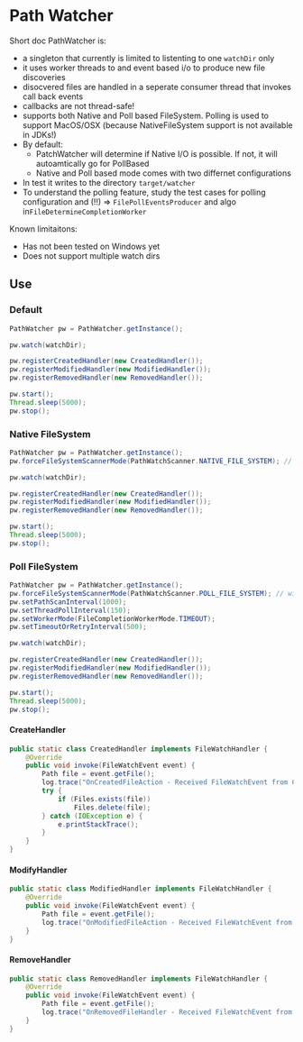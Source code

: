 # Path Watcher

Short doc PathWatcher is:

* a singleton that currently is limited to listenting to one `watchDir` only
* it uses worker threads to and event based i/o to produce new file discoveries
* disocvered files are handled in a seperate consumer thread that invokes call back events
* callbacks are not thread-safe!
* supports both Native and Poll based FileSystem. Polling is used to support MacOS/OSX (because NativeFileSystem support is not available in JDKs!)
* By default:
  * PatchWatcher will determine if Native I/O is possible. If not, it will autoamtically go for PollBased
  * Native and Poll based mode comes with two differnet configurations
* In test it writes to the directory `target/watcher`
* To understand the polling feature, study the test cases for polling configuration and (!!) => `FilePollEventsProducer` and algo in`FileDetermineCompletionWorker`

Known limitaitons:

* Has not been tested on Windows yet
* Does not support multiple watch dirs

## Use

### Default

```java
PathWatcher pw = PathWatcher.getInstance();

pw.watch(watchDir);

pw.registerCreatedHandler(new CreatedHandler());
pw.registerModifiedHandler(new ModifiedHandler());
pw.registerRemovedHandler(new RemovedHandler());

pw.start();
Thread.sleep(5000);
pw.stop();
```

### Native FileSystem

```java
PathWatcher pw = PathWatcher.getInstance();
pw.forceFileSystemScannerMode(PathWatchScanner.NATIVE_FILE_SYSTEM); // not necessary on Linux and Windows

pw.watch(watchDir);

pw.registerCreatedHandler(new CreatedHandler());
pw.registerModifiedHandler(new ModifiedHandler());
pw.registerRemovedHandler(new RemovedHandler());

pw.start();
Thread.sleep(5000);
pw.stop();
```

### Poll FileSystem

```java
PathWatcher pw = PathWatcher.getInstance();
pw.forceFileSystemScannerMode(PathWatchScanner.POLL_FILE_SYSTEM); // will always be the case on MacOS
pw.setPathScanInterval(1000);
pw.setThreadPollInterval(150);
pw.setWorkerMode(FileCompletionWorkerMode.TIMEOUT);
pw.setTimeoutOrRetryInterval(500);

pw.watch(watchDir);

pw.registerCreatedHandler(new CreatedHandler());
pw.registerModifiedHandler(new ModifiedHandler());
pw.registerRemovedHandler(new RemovedHandler());

pw.start();
Thread.sleep(5000);
pw.stop();
```


#### CreateHandler

```java
public static class CreatedHandler implements FileWatchHandler {
    @Override
    public void invoke(FileWatchEvent event) {
        Path file = event.getFile();
        log.trace("OnCreatedFileAction - Received FileWatchEvent from Consumer: {}", file);
        try {
            if (Files.exists(file))
                Files.delete(file);
        } catch (IOException e) {
            e.printStackTrace();
        }
    }
}
```

#### ModifyHandler

```java
public static class ModifiedHandler implements FileWatchHandler {
    @Override
    public void invoke(FileWatchEvent event) {
        Path file = event.getFile();
        log.trace("OnModifiedFileAction - Received FileWatchEvent from Consumer: {}", file);
    }
}
```

#### RemoveHandler

```java
public static class RemovedHandler implements FileWatchHandler {
    @Override
    public void invoke(FileWatchEvent event) {
        Path file = event.getFile();
        log.trace("OnRemovedFileHandler - Received FileWatchEvent from Consumer: {}", file);
    }
}
```
